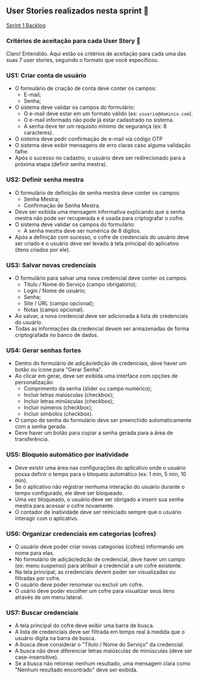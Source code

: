 

## User Stories realizados nesta sprint 📖

[Sprint 1 Backlog](./media/gryphon-backlog.jpg)

### Critérios de aceitação para cada User Story 📒

Claro! Entendido. Aqui estão os critérios de aceitação para cada uma das suas 7 user stories, seguindo o formato que você especificou.

### **US1: Criar conta de usuário**

- O formulário de criação de conta deve conter os campos:
    - E-mail;
    - Senha;
- O sistema deve validar os campos do formulário:
    - O e-mail deve estar em um formato válido (ex: `usuario@dominio.com`).
    - O e-mail informado não pode já estar cadastrado no sistema.
    - A senha deve ter um requisito mínimo de segurança (ex: 8 caracteres).
- O sistema deve pedir confirmação de e-mail via código OTP
- O sistema deve exibir mensagens de erro claras caso alguma validação falhe.
- Após o sucesso no cadastro, o usuário deve ser redirecionado para a próxima etapa (definir senha mestra).

### **US2: Definir senha mestra**

- O formulário de definição de senha mestra deve conter os campos:
    - Senha Mestra;
    - Confirmação de Senha Mestra.
- Deve ser exibida uma mensagem informativa explicando que a senha mestra não pode ser recuperada e é usada para criptografar o cofre.
- O sistema deve validar os campos do formulário:
    - A senha mestra deve ser numérica de 8 digitos.
- Após a definição com sucesso, o cofre de credenciais do usuário deve ser criado e o usuário deve ser levado à tela principal do aplicativo (itens criados por ele).

### **US3: Salvar novas credenciais**

- O formulário para salvar uma nova credencial deve conter os campos:
    - Título / Nome do Serviço (campo obrigatório);
    - Login / Nome de usuário;
    - Senha;
    - Site / URL (campo opcional);
    - Notas (campo opcional).
- Ao salvar, a nova credencial deve ser adicionada à lista de credenciais do usuário.
- Todas as informações da credencial devem ser armazenadas de forma criptografada no banco de dados.

### **US4: Gerar senhas fortes**

- Dentro do formulário de adição/edição de credenciais, deve haver um botão ou ícone para "Gerar Senha".
- Ao clicar em gerar, deve ser exibida uma interface com opções de personalização:
    - Comprimento da senha (slider ou campo numérico);
    - Incluir letras maiúsculas (checkbox);
    - Incluir letras minúsculas (checkbox);
    - Incluir números (checkbox);
    - Incluir símbolos (checkbox).
- O campo de senha do formulário deve ser preenchido automaticamente com a senha gerada.
- Deve haver um botão para copiar a senha gerada para a área de transferência.

### **US5: Bloqueio automático por inatividade**

- Deve existir uma área nas configurações do aplicativo onde o usuário possa definir o tempo para o bloqueio automático (ex: 1 min, 5 min, 10 min).
- Se o aplicativo não registrar nenhuma interação do usuário durante o tempo configurado, ele deve ser bloqueado.
- Uma vez bloqueado, o usuário deve ser obrigado a inserir sua senha mestra para acessar o cofre novamente.
- O contador de inatividade deve ser reiniciado sempre que o usuário interagir com o aplicativo.

### **US6: Organizar credenciais em categorias (cofres)**

- O usuário deve poder criar novas categorias (cofres) informando um nome para elas.
- No formulário de adição/edição de credencial, deve haver um campo (ex: menu suspenso) para atribuir a credencial a um cofre existente.
- Na tela principal, as credenciais devem poder ser visualizadas ou filtradas por cofre.
- O usuário deve poder renomear ou excluir um cofre.
- O usário deve poder escolher um cofre para visualizar seus itens através de um menu lateral.

### **US7: Buscar credenciais**

- A tela principal do cofre deve exibir uma barra de busca.
- A lista de credenciais deve ser filtrada em tempo real à medida que o usuário digita na barra de busca.
- A busca deve considerar o "Título / Nome do Serviço" da credencial.
- A busca não deve diferenciar letras maiúsculas de minúsculas (deve ser case-insensitive).
- Se a busca não retornar nenhum resultado, uma mensagem clara como "Nenhum resultado encontrado" deve ser exibida.